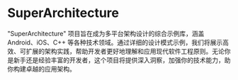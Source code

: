 # SuperArchitecture
"SuperArchitecture" 项目旨在成为多平台架构设计的综合示例库，涵盖 Android、iOS、C++ 等各种技术领域。通过详细的设计模式示例，我们将展示高效、可扩展的架构实践，帮助开发者更好地理解和应用现代软件工程原则。无论你是新手还是经验丰富的开发者，这个项目将提供深入洞察，加强你的技术能力，助你构建卓越的应用架构。
